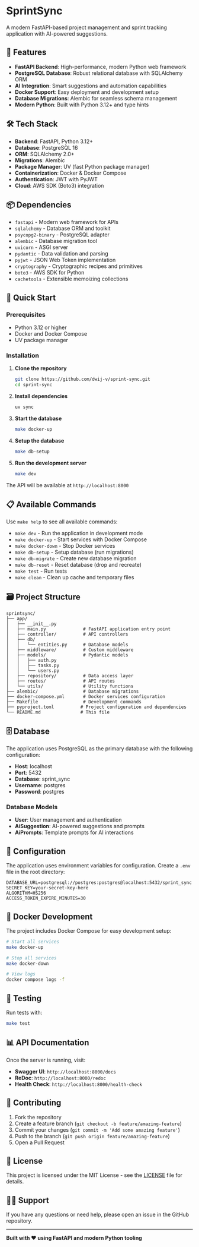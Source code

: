 # SprintSync

A modern FastAPI-based project management and sprint tracking application with AI-powered suggestions.

## 🚀 Features

- **FastAPI Backend**: High-performance, modern Python web framework
- **PostgreSQL Database**: Robust relational database with SQLAlchemy ORM
- **AI Integration**: Smart suggestions and automation capabilities
- **Docker Support**: Easy deployment and development setup
- **Database Migrations**: Alembic for seamless schema management
- **Modern Python**: Built with Python 3.12+ and type hints

## 🛠️ Tech Stack

- **Backend**: FastAPI, Python 3.12+
- **Database**: PostgreSQL 16
- **ORM**: SQLAlchemy 2.0+
- **Migrations**: Alembic
- **Package Manager**: UV (fast Python package manager)
- **Containerization**: Docker & Docker Compose
- **Authentication**: JWT with PyJWT
- **Cloud**: AWS SDK (Boto3) integration

## 📦 Dependencies

- `fastapi` - Modern web framework for APIs
- `sqlalchemy` - Database ORM and toolkit
- `psycopg2-binary` - PostgreSQL adapter
- `alembic` - Database migration tool
- `uvicorn` - ASGI server
- `pydantic` - Data validation and parsing
- `pyjwt` - JSON Web Token implementation
- `cryptography` - Cryptographic recipes and primitives
- `boto3` - AWS SDK for Python
- `cachetools` - Extensible memoizing collections

## 🚦 Quick Start

### Prerequisites

- Python 3.12 or higher
- Docker and Docker Compose
- UV package manager

### Installation

1. **Clone the repository**
   ```bash
   git clone https://github.com/dwij-v/sprint-sync.git
   cd sprint-sync
   ```

2. **Install dependencies**
   ```bash
   uv sync
   ```

3. **Start the database**
   ```bash
   make docker-up
   ```

4. **Setup the database**
   ```bash
   make db-setup
   ```

5. **Run the development server**
   ```bash
   make dev
   ```

The API will be available at `http://localhost:8000`

## 📋 Available Commands

Use `make help` to see all available commands:

- `make dev` - Run the application in development mode
- `make docker-up` - Start services with Docker Compose
- `make docker-down` - Stop Docker services
- `make db-setup` - Setup database (run migrations)
- `make db-migrate` - Create new database migration
- `make db-reset` - Reset database (drop and recreate)
- `make test` - Run tests
- `make clean` - Clean up cache and temporary files

## 🗃️ Project Structure

```
sprintsync/
├── app/
│   ├── __init__.py
│   ├── main.py              # FastAPI application entry point
│   ├── controller/          # API controllers
│   ├── db/
│   │   └── entities.py      # Database models
│   ├── middleware/          # Custom middleware
│   ├── models/              # Pydantic models
│   │   ├── auth.py
│   │   ├── tasks.py
│   │   └── users.py
│   ├── repository/          # Data access layer
│   ├── routes/              # API routes
│   └── utils/               # Utility functions
├── alembic/                 # Database migrations
├── docker-compose.yml       # Docker services configuration
├── Makefile                 # Development commands
├── pyproject.toml          # Project configuration and dependencies
└── README.md               # This file
```

## 🗄️ Database

The application uses PostgreSQL as the primary database with the following configuration:

- **Host**: localhost
- **Port**: 5432
- **Database**: sprint_sync
- **Username**: postgres
- **Password**: postgres

### Database Models

- **User**: User management and authentication
- **AiSuggestion**: AI-powered suggestions and prompts
- **AiPrompts**: Template prompts for AI interactions

## 🔧 Configuration

The application uses environment variables for configuration. Create a `.env` file in the root directory:

```env
DATABASE_URL=postgresql://postgres:postgres@localhost:5432/sprint_sync
SECRET_KEY=your-secret-key-here
ALGORITHM=HS256
ACCESS_TOKEN_EXPIRE_MINUTES=30
```

## 🐳 Docker Development

The project includes Docker Compose for easy development setup:

```bash
# Start all services
make docker-up

# Stop all services
make docker-down

# View logs
docker compose logs -f
```

## 🧪 Testing

Run tests with:

```bash
make test
```

## 📊 API Documentation

Once the server is running, visit:

- **Swagger UI**: `http://localhost:8000/docs`
- **ReDoc**: `http://localhost:8000/redoc`
- **Health Check**: `http://localhost:8000/health-check`

## 🤝 Contributing

1. Fork the repository
2. Create a feature branch (`git checkout -b feature/amazing-feature`)
3. Commit your changes (`git commit -m 'Add some amazing feature'`)
4. Push to the branch (`git push origin feature/amazing-feature`)
5. Open a Pull Request

## 📝 License

This project is licensed under the MIT License - see the [LICENSE](LICENSE) file for details.

## 🙋‍♂️ Support

If you have any questions or need help, please open an issue in the GitHub repository.

---

**Built with ❤️ using FastAPI and modern Python tooling**